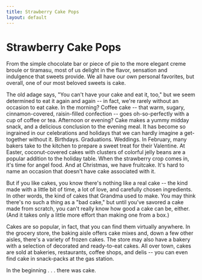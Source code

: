 ```yaml
---
title: Strawberry Cake Pops
layout: default
---
```

# Strawberry Cake Pops

From the simple chocolate bar or piece of pie to the more elegant creme broule or tiramasu, most of us delight in the flavor, sensation and indulgence that sweets provide. We all have our own personal favorites, but overall, one of our most beloved sweets is cake.

The old adage says, "You can't have your cake and eat it, too," but we seem determined to eat it again and again -- in fact, we're rarely without an occasion to eat cake. In the morning? Coffee cake -- that warm, sugary, cinnamon-covered, raisin-filled confection -- goes oh-so-perfectly with a cup of coffee or tea. Afternoon or evening? Cake makes a yummy midday snack, and a delicious conclusion to the evening meal. It has become so ingrained in our celebrations and holidays that we can hardly imagine a get-together without it. Birthdays. Graduations. Weddings. In February, many bakers take to the kitchen to prepare a sweet treat for their Valentine. At Easter, coconut-covered cakes with clusters of colorful jelly beans are a popular addition to the holiday table. When the strawberry crop comes in, it's time for angel food. And at Christmas, we have fruitcake. It's hard to name an occasion that doesn't have cake associated with it.

But if you like cakes, you know there's nothing like a real cake -- the kind made with a little bit of time, a lot of love, and carefully chosen ingredients. In other words, the kind of cakes that Grandma used to make. You may think there's no such a thing as a "bad cake," but until you've savored a cake made from scratch, you can't really know how good a cake can be, either. (And it takes only a little more effort than making one from a box.)

Cakes are so popular, in fact, that you can find them virtually anywhere. In the grocery store, the baking aisle offers cake mixes and, down a few other aisles, there's a variety of frozen cakes. The store may also have a bakery with a selection of decorated and ready-to-eat cakes. All over town, cakes are sold at bakeries, restaurants, coffee shops, and delis -- you can even find cake in snack-packs at the gas station.

In the beginning . . . there was cake.